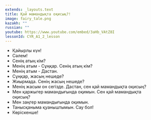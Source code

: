 ```yaml
---
extends: _layouts.text
title: Қай мамандықта оқисың?! 
image: fairy_tale.png
kazakh: ""
russian: ""
youtube: https://www.youtube.com/embed/3aHb_VAtZ8I
lessonId: CYR_A1_2_lesson
---
```

- Қайырлы күн!
- Сәлем!
- Сенің атың кім?
- Менің атым - Сұңқар. Сенің атың кім?
- Менің атым - Дастан.
- Сұңқар, жасың нешеде?
- Жиырмада. Сенің жасың нешеде?
- Менің жасым он сегізде. Дастан, сен қай мамандықта оқисың?
- Мен қаржыгер мамандығында оқимын. Cен қай мамандықта оқисың?
- Мен заңгер мамандығында оқимын.
- Танысқаныма қуаныштымын. Сау бол!
- Көріскенше!
